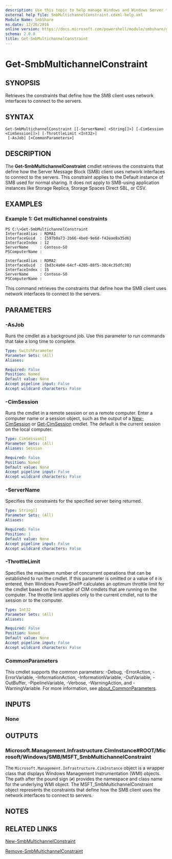 ```yaml
---
description: Use this topic to help manage Windows and Windows Server technologies with Windows PowerShell.
external help file: SmbMultichannelConstraint.cdxml-help.xml
Module Name: SmbShare
ms.date: 12/20/2016
online version: https://docs.microsoft.com/powershell/module/smbshare/get-smbmultichannelconstraint?view=windowsserver2019-ps&wt.mc_id=ps-gethelp
schema: 2.0.0
title: Get-SmbMultichannelConstraint
---
```


# Get-SmbMultichannelConstraint

## SYNOPSIS
Retrieves the constraints that define how the SMB client uses network interfaces to connect to the servers.

## SYNTAX

```
Get-SmbMultichannelConstraint [[-ServerName] <String[]>] [-CimSession <CimSession[]>] [-ThrottleLimit <Int32>]
 [-AsJob] [<CommonParameters>]
```

## DESCRIPTION
The **Get-SmbMultichannelConstraint** cmdlet retrieves the constraints that define how the Server Message Block (SMB) client uses network interfaces to connect to the servers. This constraint applies to the Default instance of SMB used for normal sharing. It does not apply to SMB-using application instances like Storage Replica, Storage Spaces Direct SBL, or CSV.

## EXAMPLES

### Example 1: Get multichannel constraints
```
PS C:\>Get-SmbMultichannelConstraint
InterfaceAlias : RDMA1 
InterfaceGuid  : {597b0a73-2b66-4be0-9e6d-f42eae8a35d6} 
InterfaceIndex : 12 
ServerName     : Contoso-SO 
PSComputerName : 

InterfaceAlias : RDMA2 
InterfaceGuid  : {bd3c4a04-64cf-4205-88f5-38c4c35dfc38} 
InterfaceIndex : 15 
ServerName     : Contoso-SO 
PSComputerName :
```

This command retrieves the constraints that define how the SMB client uses network interfaces to connect to the servers.

## PARAMETERS

### -AsJob
Runs the cmdlet as a background job. Use this parameter to run commands that take a long time to complete.

```yaml
Type: SwitchParameter
Parameter Sets: (All)
Aliases: 

Required: False
Position: Named
Default value: None
Accept pipeline input: False
Accept wildcard characters: False
```

### -CimSession
Runs the cmdlet in a remote session or on a remote computer.
Enter a computer name or a session object, such as the output of a [New-CimSession](https://go.microsoft.com/fwlink/p/?LinkId=227967) or [Get-CimSession](https://go.microsoft.com/fwlink/p/?LinkId=227966) cmdlet.
The default is the current session on the local computer.

```yaml
Type: CimSession[]
Parameter Sets: (All)
Aliases: Session

Required: False
Position: Named
Default value: None
Accept pipeline input: False
Accept wildcard characters: False
```

### -ServerName
Specifies the constraints for the specified server being returned.

```yaml
Type: String[]
Parameter Sets: (All)
Aliases: 

Required: False
Position: 1
Default value: None
Accept pipeline input: False
Accept wildcard characters: False
```

### -ThrottleLimit
Specifies the maximum number of concurrent operations that can be established to run the cmdlet.
If this parameter is omitted or a value of `0` is entered, then Windows PowerShell® calculates an optimum throttle limit for the cmdlet based on the number of CIM cmdlets that are running on the computer.
The throttle limit applies only to the current cmdlet, not to the session or to the computer.

```yaml
Type: Int32
Parameter Sets: (All)
Aliases: 

Required: False
Position: Named
Default value: None
Accept pipeline input: False
Accept wildcard characters: False
```

### CommonParameters
This cmdlet supports the common parameters: -Debug, -ErrorAction, -ErrorVariable, -InformationAction, -InformationVariable, -OutVariable, -OutBuffer, -PipelineVariable, -Verbose, -WarningAction, and -WarningVariable. For more information, see [about_CommonParameters](https://go.microsoft.com/fwlink/?LinkID=113216).

## INPUTS

### None

## OUTPUTS

### Microsoft.Management.Infrastructure.CimInstance#ROOT/Microsoft/Windows/SMB/MSFT_SmbMultichannelConstraint
The `Microsoft.Management.Infrastructure.CimInstance` object is a wrapper class that displays Windows Management Instrumentation (WMI) objects.
The path after the pound sign (`#`) provides the namespace and class name for the underlying WMI object.
The MSFT_SmbMultichannelConstraint object represents the constraints that define how the SMB client uses the network interfaces to connect to servers.

## NOTES

## RELATED LINKS

[New-SmbMultichannelConstraint](./New-SmbMultichannelConstraint.md)

[Remove-SmbMultichannelConstraint](./Remove-SmbMultichannelConstraint.md)

